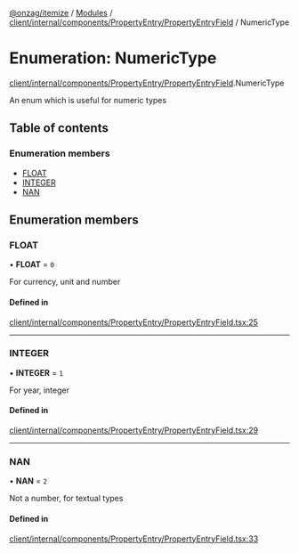 [@onzag/itemize](../README.md) / [Modules](../modules.md) / [client/internal/components/PropertyEntry/PropertyEntryField](../modules/client_internal_components_PropertyEntry_PropertyEntryField.md) / NumericType

# Enumeration: NumericType

[client/internal/components/PropertyEntry/PropertyEntryField](../modules/client_internal_components_PropertyEntry_PropertyEntryField.md).NumericType

An enum which is useful for numeric types

## Table of contents

### Enumeration members

- [FLOAT](client_internal_components_PropertyEntry_PropertyEntryField.NumericType.md#float)
- [INTEGER](client_internal_components_PropertyEntry_PropertyEntryField.NumericType.md#integer)
- [NAN](client_internal_components_PropertyEntry_PropertyEntryField.NumericType.md#nan)

## Enumeration members

### FLOAT

• **FLOAT** = `0`

For currency, unit and number

#### Defined in

[client/internal/components/PropertyEntry/PropertyEntryField.tsx:25](https://github.com/onzag/itemize/blob/a24376ed/client/internal/components/PropertyEntry/PropertyEntryField.tsx#L25)

___

### INTEGER

• **INTEGER** = `1`

For year, integer

#### Defined in

[client/internal/components/PropertyEntry/PropertyEntryField.tsx:29](https://github.com/onzag/itemize/blob/a24376ed/client/internal/components/PropertyEntry/PropertyEntryField.tsx#L29)

___

### NAN

• **NAN** = `2`

Not a number, for textual types

#### Defined in

[client/internal/components/PropertyEntry/PropertyEntryField.tsx:33](https://github.com/onzag/itemize/blob/a24376ed/client/internal/components/PropertyEntry/PropertyEntryField.tsx#L33)
